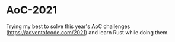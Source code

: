 # AoC-2021
Trying my best to solve this year's AoC challenges (https://adventofcode.com/2021) and learn Rust
while doing them.
